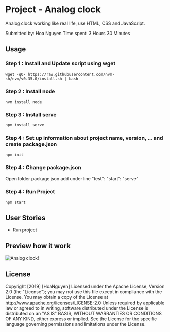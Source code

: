 # Project - Analog clock
Analog clock working like real life, use HTML, CSS and JavaScript.

Submitted by: Hoa Nguyen
Time spent: 3 Hours 30 Minutes

## Usage
### Step 1 : Install and Update script using wget
`wget -qO- https://raw.githubusercontent.com/nvm-sh/nvm/v0.35.0/install.sh | bash`


### Step 2 : Install node
`nvm install node`


### Step 3 : Install serve
`npm install serve`

### Step 4 : Set up information about project name, version, ... and create package.json
`npm init`

### Step 4 : Change package.json
Open folder package.json add under line "test":
"start": "serve"


### Step 4 : Run Project
`npm start` 


## User Stories

+ Run project

## Preview how it work

![Analog clock!](https://github.com/hoanguyen1203/Dribbble-1/blob/master/analog-clock.gif)


## License

Copyright [2019] [HoaNguyen]
Licensed under the Apache License, Version 2.0 (the "License");
you may not use this file except in compliance with the License.
You may obtain a copy of the License at
   http://www.apache.org/licenses/LICENSE-2.0
Unless required by applicable law or agreed to in writing, software
distributed under the License is distributed on an "AS IS" BASIS,
WITHOUT WARRANTIES OR CONDITIONS OF ANY KIND, either express or implied.
See the License for the specific language governing permissions and
limitations under the License.